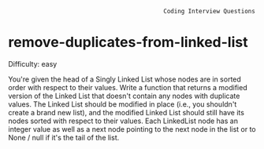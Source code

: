                                                 Coding Interview Questions                   

# remove-duplicates-from-linked-list

Difficulty: easy

  You're given the head of a Singly Linked List whose nodes are in sorted order
  with respect to their values. Write a function that returns a modified version
  of the Linked List that doesn't contain any nodes with duplicate values. The
  Linked List should be modified in place (i.e., you shouldn't create a brand
  new list), and the modified Linked List should still have its nodes sorted
  with respect to their values. Each LinkedList node has an integer value as well as
  a next node pointing to the next node in the list or to None / null if it's the tail of the list.
